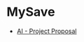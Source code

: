 # MySave

- [AI - Project Proposal](https://drive.google.com/drive/folders/1QzsT6tOlUMakrY3d6v-qKHwuVDTjLRTn?usp=sharing)
 
